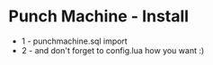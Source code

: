 # Punch Machine - Install

* 1 - punchmachine.sql import
* 2 - and don't forget to config.lua how you want :)
